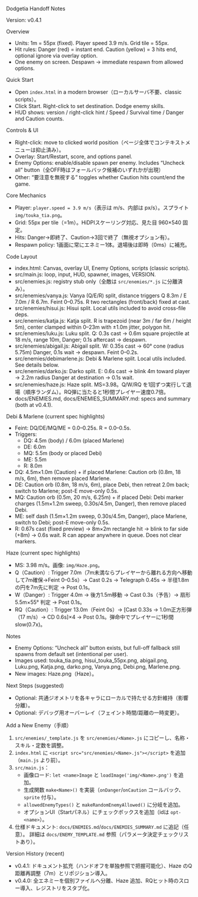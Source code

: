 Dodgetia Handoff Notes

Version: v0.4.1

Overview
- Units: 1m = 55px (fixed). Player speed 3.9 m/s. Grid tile = 55px.
- Hit rules: Danger (red) = instant end. Caution (yellow) = 3 hits end, optional ignore via overlay option.
- One enemy on screen. Despawn → immediate respawn from allowed options.

Quick Start
- Open `index.html` in a modern browser（ローカルサーバ不要、classic scripts）。
- Click Start. Right-click to set destination. Dodge enemy skills.
- HUD shows: version / right-click hint / Speed / Survival time / Danger and Caution counts.

Controls & UI
- Right-click: move to clicked world position（ページ全体でコンテキストメニューは抑止済み）。
- Overlay: Start/Restart, score, and options panel.
- Enemy Options: enable/disable spawn per enemy. Includes “Uncheck all” button（全OFF時はフォールバック候補のいずれかが出現）
- Other: “要注意を無視する” toggles whether Caution hits count/end the game.

Core Mechanics
- Player: `player.speed = 3.9 m/s`（表示は m/s、内部は px/s）。スプライト `img/touka_tia.png`。
- Grid: 55px per tile（=1m）。HiDPIスケーリング対応、見た目 960×540 固定。
- Hits: Danger→即終了、Caution→3回で終了（無視オプション有）。
- Respawn policy: 1画面に常にエネミー1体。退場後は即時（0ms）に補充。

Code Layout
- index.html: Canvas, overlay UI, Enemy Options, scripts (classic scripts).
- src/main.js: loop, input, HUD, spawner, images, VERSION.
- src/enemies.js: registry stub only（全敵は `src/enemies/*.js` に分離済み）。
- src/enemies/vanya.js: Vanya (Q/E/R) split, distance triggers Q 8.3m / E 7.0m / R 6.7m. Feint 0–0.75s. R two rectangles (front/back) fixed at cast.
- src/enemies/hisui.js: Hisui split. Local utils included to avoid cross-file deps.
- src/enemies/katja.js: Katja split. R is trapezoid (near 3m / far 6m / height 5m), center clamped within 0–23m with ±1.0m jitter, polygon hit.
- src/enemies/luku.js: Luku split. Q: 0.3s cast → 0.6m square projectile at 18 m/s, range 10m, Danger; 0.1s aftercast → despawn.
- src/enemies/abigail.js: Abigail split. W: 0.35s cast → 60° cone (radius 5.75m) Danger, 0.1s wait → despawn. Feint 0–0.2s.
- src/enemies/debimarlene.js: Debi & Marlene split. Local utils included. See details below.
- src/enemies/darko.js: Darko split. E: 0.6s cast → blink 4m toward player → 2.2m radius Danger at destination → 0.1s wait.
- src/enemies/haze.js: Haze split. MS=3.98。Q/W/RQ を1回ずつ実行して退場（順序ランダム）。RQ弾に当たると1秒間プレイヤー速度0.7倍。
- docs/ENEMIES.md, docs/ENEMIES_SUMMARY.md: specs and summary (both at v0.4.1).

Debi & Marlene (current spec highlights)
- Feint: DQ/DE/MQ/ME = 0.0–0.25s. R = 0.0–0.5s.
- Triggers:
  - DQ: 4.5m (body) / 6.0m (placed Marlene)
  - DE: 6.0m
  - MQ: 5.5m (body or placed Debi)
  - ME: 5.5m
  - R: 8.0m
- DQ: 4.5m×1.0m (Caution) + if placed Marlene: Caution orb (0.8m, 18 m/s, 6m), then remove placed Marlene.
- DE: Caution orb (0.8m, 18 m/s, 6m), place Debi, then retreat 2.0m back; switch to Marlene; post-E move-only 0.5s.
- MQ: Caution orb (0.5m, 20 m/s, 6.25m) + if placed Debi: Debi marker charges (1.5m×1.2m sweep, 0.30s/4.5m, Danger), then remove placed Debi.
- ME: self dash (1.5m×1.2m sweep, 0.30s/4.5m, Danger), place Marlene, switch to Debi; post-E move-only 0.5s.
- R: 0.67s cast (fixed preview) → 8m×2m rectangle hit → blink to far side (+8m) → 0.6s wait. R can appear anywhere in queue. Does not clear markers.

Haze (current spec highlights)
- MS: 3.98 m/s。画像: `img/Haze.png`。
- Q（Caution）: Trigger 7.0m（7m未満ならプレイヤーから離れる方向へ移動して7m確保→Feint 0–0.5s）→ Cast 0.2s → Telegraph 0.45s → 半径1.8mの円を7m先に判定 → Post 0.1s。
- W（Danger）: Trigger 4.0m → 後方1.5m移動 → Cast 0.3s（予告）→ 扇形 5.5m×55° 判定 → Post 0.1s。
- RQ（Caution）: Trigger 13.0m（Feint 0s）→ [Cast 0.33s → 1.0m正方形弾（17 m/s）→ CD 0.6s]×4 → Post 0.1s。弾命中でプレイヤーに1秒間 slow(0.7x)。

Notes
- Enemy Options: “Uncheck all” button exists, but full-off fallback still spawns from default set (intentional per user).
- Images used: touka_tia.png, hisui_touka_55px.png, abigail.png, Luku.png, Katja.png, darko.png, Vanya.png, Debi.png, Marlene.png.
- New images: Haze.png（Haze）。

Next Steps (suggested)
- Optional: 共通ジオメトリを各キャラにローカルで持たせる方針維持（影響分離）。
- Optional: デバッグ用オーバーレイ（フェイント時間/距離の一時変更）。

Add a New Enemy（手順）
1) `src/enemies/_template.js` を `src/enemies/<Name>.js` にコピーし、名称・スキル・定数を調整。
2) `index.html` に `<script src="src/enemies/<Name>.js"></script>` を追加（`main.js` より前）。
3) `src/main.js`：
   - 画像ロード: `let <name>Image` と `loadImage('img/<Name>.png')` を追加。
   - 生成関数 `make<Name>()` を実装（`onDanger`/`onCaution` コールバック、`sprite` 付与）。
   - `allowedEnemyTypes()` と `makeRandomEnemyAllowed()` に分岐を追加。
   - オプションUI（Startパネル）にチェックボックスを追加（idは `opt-<name>`）。
4) 仕様ドキュメント: `docs/ENEMIES.md`/`docs/ENEMIES_SUMMARY.md` に追記（任意）。
詳細は `docs/ENEMY_TEMPLATE.md` 参照（パラメータ決定チェックリストあり）。

Version History (recent)
- v0.4.1: ドキュメント拡充（ハンドオフを単独参照で把握可能化）、Haze のQ距離再調整（7m）とリポジション導入。
- v0.4.0: 全エネミーを個別ファイルへ分離、Haze 追加、RQヒット時のスロー導入、レジストリをスタブ化。
